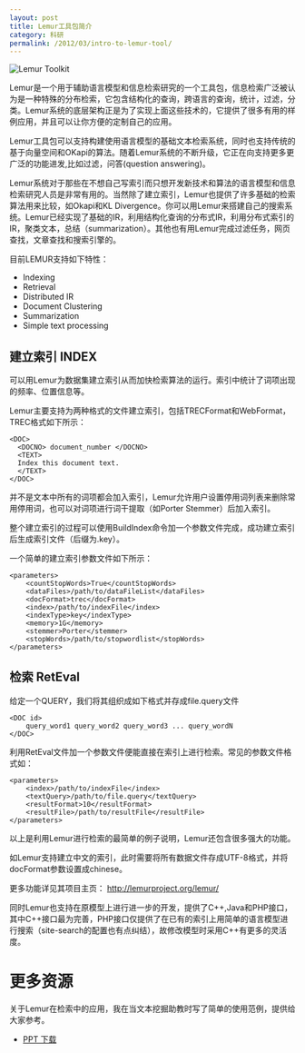 ```yaml
---
layout: post
title: Lemur工具包简介
category: 科研
permalink: /2012/03/intro-to-lemur-tool/
---
```


![Lemur Toolkit](http://qiangrw.github.com/images/lemur.gif "Lemur Toolkit")

Lemur是一个用于辅助语言模型和信息检索研究的一个工具包，信息检索广泛被认为是一种特殊的分布检索，它包含结构化的查询，跨语言的查询，统计，过滤，分类。Lemur系统的底层架构正是为了实现上面这些技术的，它提供了很多有用的样例应用，并且可以让你方便的定制自己的应用。

Lemur工具包可以支持构建使用语言模型的基础文本检索系统，同时也支持传统的基于向量空间和OKapi的算法。随着Lemur系统的不断升级，它正在向支持更多更广泛的功能进发,比如过滤，问答(question answering)。

Lemur系统对于那些在不想自己写索引而只想开发新技术和算法的语言模型和信息检索研究人员是非常有用的。当然除了建立索引，Lemur也提供了许多基础的检索算法用来比较，如Okapi和KL Divergence。你可以用Lemur来搭建自己的搜索系统。Lemur已经实现了基础的IR，利用结构化查询的分布式IR，利用分布式索引的IR，聚类文本，总结（summarization）。其他也有用Lemur完成过滤任务，网页查找，文章查找和搜索引擎的。

目前LEMUR支持如下特性：

* Indexing
* Retrieval
* Distributed IR
* Document Clustering
* Summarization
* Simple text processing

## 建立索引 INDEX
可以用Lemur为数据集建立索引从而加快检索算法的运行。索引中统计了词项出现的频率、位置信息等。

Lemur主要支持为两种格式的文件建立索引，包括TRECFormat和WebFormat，TREC格式如下所示：

	<DOC>
	  <DOCNO> document_number </DOCNO>
  	  <TEXT>
	  Index this document text.
	  </TEXT>
	</DOC>


并不是文本中所有的词项都会加入索引，Lemur允许用户设置停用词列表来删除常用停用词，也可以对词项进行词干提取（如Porter Stemmer）后加入索引。

整个建立索引的过程可以使用BuildIndex命令加一个参数文件完成，成功建立索引后生成索引文件（后缀为.key）。

一个简单的建立索引参数文件如下所示：

	<parameters>
		<countStopWords>True</countStopWords>
		<dataFiles>/path/to/dataFileList</dataFiles>
		<docFormat>trec</docFormat>
		<index>/path/to/indexFile</index>
		<indexType>key</indexType>
		<memory>1G</memory>
		<stemmer>Porter</stemmer>
		<stopWords>/path/to/stopwordlist</stopWords>
	</parameters>

## 检索 RetEval
给定一个QUERY，我们将其组织成如下格式并存成file.query文件


	<DOC id>
		query_word1 query_word2 query_word3 ... query_wordN
	</DOC>


利用RetEval文件加一个参数文件便能直接在索引上进行检索。常见的参数文件格式如：

	<parameters>
		<index>/path/to/indexFile</index>
		<textQuery>/path/to/file.query</textQuery>
		<resultFormat>10</resultFormat>
		<resultFile>/path/to/resultFile</resultFile>
	</parameters>
 

以上是利用Lemur进行检索的最简单的例子说明，Lemur还包含很多强大的功能。

如Lemur支持建立中文的索引，此时需要将所有数据文件存成UTF-8格式，并将docFormat参数设置成chinese。

更多功能详见其项目主页： http://lemurproject.org/lemur/

同时Lemur也支持在原模型上进行进一步的开发，提供了C++,Java和PHP接口，其中C++接口最为完善，PHP接口仅提供了在已有的索引上用简单的语言模型进行搜索（site-search的配置也有点纠结），故修改模型时采用C++有更多的灵活度。

# 更多资源
关于Lemur在检索中的应用，我在当文本挖掘助教时写了简单的使用范例，提供给大家参考。
* [PPT 下载](http://webkdd.org/archive/text-mining-14/assignment/download/assignment2/lemur_intro.qiang.pdf)
